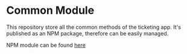 # Common Module
This repository store all the common methods of the ticketing app. It's published as an NPM package, therefore can be easily managed.

NPM module can be found [here](https://www.npmjs.com/package/@wztickets/common)